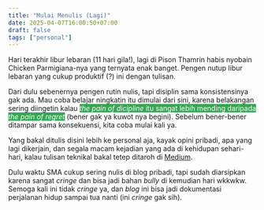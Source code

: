 ```yaml
---
title: "Mulai Menulis (Lagi)"
date: 2025-04-07T16:00:50+07:00
draft: false
tags: ["personal"]
---
```



Hari terakhir libur lebaran (11 hari gila!), lagi di Pison Thamrin habis nyobain Chicken Parmigiana-nya yang ternyata enak banget. Pengen nutup libur lebaran yang cukup produktif (?) ini dengan tulisan.

<!-- # Kenapa mulai nulis lagi -->
Dari dulu sebenernya pengen rutin nulis, tapi disiplin sama konsistensinya gak ada. Mau coba belajar ningkatin itu dimulai dari sini, karena belakangan sering diingetin kalau <span style="background-color:#34A853; color:#FBFBFB;"> *the pain of dicipline* itu sangat lebih mending daripada *the pain of regret*</span> (bener gak ya kuwot nya begini). Sebelum bener-bener ditampar sama konsekuensi, kita coba mulai kali ya.

<!-- # Apa yang mau ditulis -->
Yang bakal ditulis disini lebih ke personal aja, kayak opini pribadi, apa yang lagi dikerjain, dan segala macam kejadian yang ada di kehidupan sehari-hari, kalau tulisan teknikal bakal tetep ditaroh di <a href="https://medium.com/@dzakyputra" target="_blank">Medium</a>.

<!-- # Target -->
Dulu waktu SMA cukup sering nulis di blog pribadi, tapi sudah diarsipkan karena sangat *cringe* dan bisa jadi bahan *bully* di kemudian hari wkkwkw. Semoga kali ini tidak *cringe* ya, dan *blog* ini bisa jadi dokumentasi perjalanan hidup sampai tua nanti (ini *cringe* gak sih).
